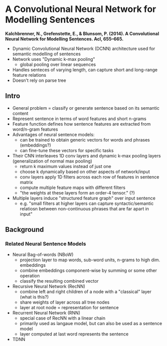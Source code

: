 # A Convolutional Neural Network for Modelling Sentences

**Kalchbrenner, N., Grefenstette, E., & Blunsom, P. (2014). A Convolutional Neural Network for Modelling Sentences. Acl, 655–665.**

* Dynamic Convolutional Neural Network (DCNN) architecture used for semantic modelling of sentences
* Network uses "Dynamic k-max pooling"
    * global pooling over linear sequences
* Handles senteces of varying length, can capture short and long-range feature relations
* Doesn't rely on parse tree

## Intro
* General problem = classify or generate sentence based on its semantic content
* Represent sentence in terms of word features and short n-grams
* Feature function defines how sentence features are extracted from word/n-gram features
* Advantages of neural sentence models:
    * can be trained to obtain generic vectors for words and phrases (embeddings?)
    * can fine-tune these vectors for specific tasks
* Their CNN interleaves 1D conv layers and dynamic k-max pooling layers (generalization of normal max pooling)
    * return k maximum values instead of just one
    * choose k dynamically based on other aspects of network/input
    * conv layers apply 1D filters across each row of features in sentence matrix
    * compute multiple feature maps with different filters
    * "the weights at these layers form an order-4 tensor." (?)
* Multiple layers induce "structured feature graph" over input sentence
    * e.g. "small filters at higher layers can capture syntactic/semantic relatiosn between non-continuous phrases that are far apart in input"

## Background
### Related Neural Sentence Models
* Neural Bag-of-words (NBoW)
    * projection layer to map words, sub-word units, n-grams to high dim. embeddings
    * combine embeddings component-wise by summing or some other operation
    * classify the resulting combined vector
* Recursive Neural Network (RecNN)
    * combine left and right children of a node with a "classical" layer (what is this?)
    * share weights of layer across all tree nodes
    * layer at root node = representation for sentence
* Recurrent Neural Network (RNN)
    * special case of RecNN with a linear chain
    * primarily used as langaue model, but can also be used as a sentence model
    * layer computed at last word represents the sentence
* TDNN


